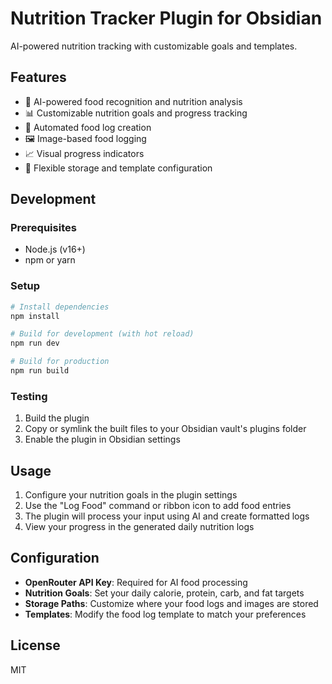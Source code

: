 # Nutrition Tracker Plugin for Obsidian

AI-powered nutrition tracking with customizable goals and templates.

## Features

- 🤖 AI-powered food recognition and nutrition analysis
- 📊 Customizable nutrition goals and progress tracking
- 📝 Automated food log creation
- 🖼️ Image-based food logging
- 📈 Visual progress indicators
- 🎯 Flexible storage and template configuration

## Development

### Prerequisites
- Node.js (v16+)
- npm or yarn

### Setup
```bash
# Install dependencies
npm install

# Build for development (with hot reload)
npm run dev

# Build for production
npm run build
```

### Testing
1. Build the plugin
2. Copy or symlink the built files to your Obsidian vault's plugins folder
3. Enable the plugin in Obsidian settings

## Usage

1. Configure your nutrition goals in the plugin settings
2. Use the "Log Food" command or ribbon icon to add food entries
3. The plugin will process your input using AI and create formatted logs
4. View your progress in the generated daily nutrition logs

## Configuration

- **OpenRouter API Key**: Required for AI food processing
- **Nutrition Goals**: Set your daily calorie, protein, carb, and fat targets
- **Storage Paths**: Customize where your food logs and images are stored
- **Templates**: Modify the food log template to match your preferences

## License

MIT 